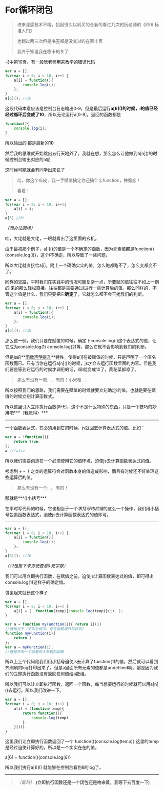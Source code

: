 # For循环闭包

> 进来深感技术不精，拾起很久以前买的全新的看过几次的阮老师的《ES6 标准入门》
>
> 也翻过两三次但是书签都是没变过的在第十页
>
> 我终于知道我在哪卡的关了

书中第10页，有一段阮老师用来教学的错误代码

```js
var a = [];
for(var i = 0; i < 10; i++) {
    a[i] = function(){
        console.log(i);
    };
}
a[6](); //10
```

这段代码本意应该是控制台日志输出0-9，但是最后运行**a\[6\]()**的时候，i的值已经经过循环后变成了**10**，所以无论运行a[0-9]，返回的函数都是

```js
function(){
    console.log(i);
}
```

所以输出的i都是最新的**10**

然后我的思维就开始跳出五行天地外了，我就在想，那么怎么让他做到a\[n\]()的时候控制台输出对应的n呢

这时候可能就会有同学出来说了

> 哇，你这个瓜皮，我一手赋值搞定你还搞什么function，神魔恋！
>
> 看着！

```js
var a = [];
for(var i = 0; i < 10; i++){
    a[i] = i;
}
a[6] //6!
```

*（想办法圆场）*

哇，大佬就是大佬，一眼就看出了这里面的玄机。

由于最初那个例子，a\[i\]()的值是一个不确定的函数，因为元素值都是function(){console.log(i)}，这个i不确定，所以导致了一些问题。

所以大佬就直接给a\[i\]，附上一个确确实实的值，怎么跑都跑不了，怎么变都变不了。

同样的思路，平时我们在实践中的情况可能复杂一点，所要赋的值往往不如上一例的i来的那么轻松直接。往往都是需要通过i进行一些计算后的值。那么同样的，不管这个值是什么，我们只要把它**确定**了，它就怎么都不会干扰我们的判断。

```js
var a = [];
for(var i = 0; i < 10; i++) {
    a[i] = function(){
        console.log(i);
    };
}
a[6](); //10
```

那么这一例，我们只要在赋值的时候，确定下console.log(i)这个表达式的值，让它成为console.log(1) console.log(2)等，那么它就不会影响到我们的判断。

但是js的**[函数声明提升](http://blog.csdn.net/u012655237/article/details/51512029)**特性，使得a[i]在被赋值的时候，只是声明了一个匿名函数而已。只有当你在运行a\[n\]()的时候，js才会去运行函数里面的内容。但是我们要是等到它运行的时候才调用的话，i早就变成10了，黄花菜都凉了。

> 那么有没有一款…… 有的！小米枪……

所以按照我们的思路，我们需要在赋值的时候就要立刻确定i的值，也就是要在赋值的时候立刻计算函数式。

所以这里引入立即执行函数(IIFE)，这个不是什么特殊的东西，只是一个技巧的妙用吧***（我觉得）***

---

一个函数表达式，在必须用到它的时候，js就回去计算表达式的值。比如：

```js
var a = !function(){
    return true;
};
a //false
```
所以我们需要创造在一个必须使用它的值环境，迫使js去计算函数表达式的值。

考虑到 + - ！之类的运算符会对函数本身的值造成影响，而且有时候还不好处理这些运算后的值。

> 那么有没有一个…… 有的！

那就是***()小括号***

在平时写代码的时候，它也相当于一个*求括号内的值*的这么一个操作，我们用小括号包裹函数表达式，迫使js去计算函数表达式的值即可。

---

```js
var a = [];
for(var i = 0; i < 10; i++) {
    a[i] = function(){
        console.log(i);
    };
}
a[6](); //10
```
*（只是搬下来方便查看&充字数）*

我们可以用立即执行函数，在赋值之前，迫使js计算函数表达式的值，即可得出console.log(1)这样子的确定值。

包裹起来就长这个样子

```js
var a = [];
for(var i = 0; i < 10; i++) {
    a[i] = (  function(temp){console.log(temp)}(i)  );
}
```

```js
var a = function myFunction(i){ return i}(1)
//就相当于（不完全相当，存在函数提升的区别）
function myFunction(i){
    return i
};
var a = myFunction(1);
//就是声明一个将要传入参数的函数
```

所以上上个代码段我们用小括号迫使js去计算了function(1)的值，然后就可以看到齐刷刷的log打印出来了。但是a里面所有元素的值都是undefined啊。那是因为我们的立即执行函数没有返回任何值给a数组。

所以我们可以让立即执行函数，返回一个函数，每当想要运行的时候就可以用a\[n\]()去运行。所以我们改进一下。

```js
var a = [];
for(var i = 0; i < 10; i++) {
    a[i] = (function(temp){
        return function(){
			console.log(temp)
		}
	}(i))
}
```

这里我们让立即执行函数返回了一个 function(){console.log(temp)} 这里的temp是经过迫使计算好的，所以是一个实实在在的值。

a[6] = function(){console.log(6)}

所以我们执行a\[6\]() 就能够在控制台看到6的log了。

---

> *（留坑）* **(立即执行函数还是一个闭包还是啥来着，我等下去百度一下)**
